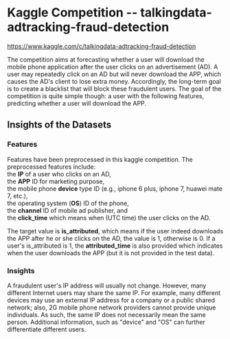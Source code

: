 # Kaggle Competition -- talkingdata-adtracking-fraud-detection 
https://www.kaggle.com/c/talkingdata-adtracking-fraud-detection

The competition aims at forecasting whether a user will download the mobile phone application after the user clicks on an advertisement (AD). A user may repeatedly click on an AD but will never download the APP, which causes the AD's client to lose extra money. Accordingly, the long-term goal is to create a blacklist that will block these fraudulent users.
The goal of the competition is quite simple though:  a user with the following features, predicting whether a user will download the APP.


## Insights of the Datasets

### Features

Features have been preprocessed in this kaggle competition. The preprocessed features include:  
the **IP** of a user who clicks on an AD,   
the **APP** ID for marketing purpose,   
the mobile phone **device** type ID (e.g., iphone 6 plus, iphone 7, huawei mate 7, etc.),   
the operating system (**OS**) ID of the phone,   
the **channel** ID of mobile ad publisher, and   
the **click_time** which means when (UTC time) the user clicks on the AD.   

The target value is **is_attributed**, which means if the user indeed downloads the APP after he or she clicks on the AD, the value is 1, otherwise is 0. If a user's is_attributed is 1, the **attributed_time** is also provided which indicates when the user downloads the APP (but it is not provided in the test data).

<!--- IP: Which region or country a user is located is relevant to whether he or she fraudulently clicks on the AD. 
(a). Fraud user can clicks on a same AD for many times but using same IP. 
(b). However, a family or people in the same company can share a same IP, which means a same ip can contain regular user and fraud user. 
BY group by Device, OS, channel etc can further differentiate that. 
APP: (Can be used group by IP) app id for marketing 
Device: device type id of user mobile phone (e.g., iphone 6 plus, iphone 7, huawei mate 7, etc.) 
OS: (Can be used group by IP) os version id of user mobile phone 
Channel: channel id of mobile ad publisher 
click_time: 
(a). A regular user and a fraud user varys in terms of when they click on AD.
(b). Durations of click_time of a same IP can make a prediction. attributed_time:
is_attributed: Target Value -->

### Insights

A fraudulent user's IP address will usually not change. However, many different Internet users may share the same IP. <!--- These users may --> For example, many different devices may use an external IP address for a company or a public shared network; also, 2G mobile phone network providers cannot provide unique individuals. As such, the same IP does not necessarily mean the same person. Additional information, such as "device" and "OS" can further differentiate different users.  
